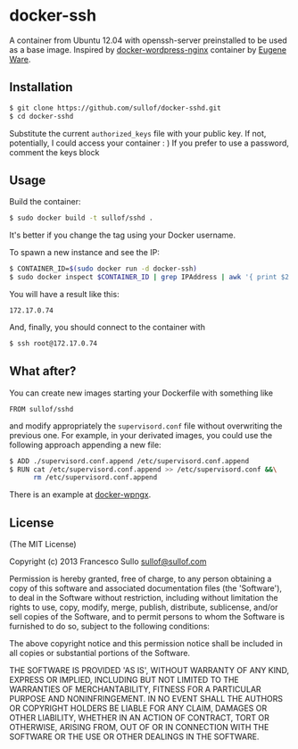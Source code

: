 # docker-ssh

A container from Ubuntu 12.04 with openssh-server preinstalled to be used as a base image.
Inspired by [docker-wordpress-nginx](https://github.com/eugeneware/docker-wordpress-nginx) container by [Eugene Ware](http://eugeneware.com).

## Installation

```bash
$ git clone https://github.com/sullof/docker-sshd.git
$ cd docker-sshd
```
Substitute the current ```authorized_keys``` file with your public key. If not, potentially, I could access your container : )
If you prefer to use a password, comment the keys block 

## Usage

Build the container:
```bash
$ sudo docker build -t sullof/sshd .
```
It's better if you change the tag using your Docker username.

To spawn a new instance and see the IP:

```bash
$ CONTAINER_ID=$(sudo docker run -d docker-ssh)
$ sudo docker inspect $CONTAINER_ID | grep IPAddress | awk '{ print $2 }' | tr -d ',"'
```
You will have a result like this:
```
172.17.0.74
```
And, finally, you should connect to the container with 
```bash
$ ssh root@172.17.0.74
```

## What after?

You can create new images starting your Dockerfile with something like
```
FROM sullof/sshd
```
and modify appropriately the ```supervisord.conf``` file without overwriting the previous one. For example, in your derivated images, you 
could use the following approach appending a new file:
```bash
$ ADD ./supervisord.conf.append /etc/supervisord.conf.append
$ RUN cat /etc/supervisord.conf.append >> /etc/supervisord.conf &&\
      rm /etc/supervisord.conf.append
```
There is an example at [docker-wpngx](https://github.com/sullof/docker-wpngx).

## License 

(The MIT License)

Copyright (c) 2013 Francesco Sullo <sullof@sullof.com>

Permission is hereby granted, free of charge, to any person obtaining
a copy of this software and associated documentation files (the
'Software'), to deal in the Software without restriction, including
without limitation the rights to use, copy, modify, merge, publish,
distribute, sublicense, and/or sell copies of the Software, and to
permit persons to whom the Software is furnished to do so, subject to
the following conditions:

The above copyright notice and this permission notice shall be
included in all copies or substantial portions of the Software.

THE SOFTWARE IS PROVIDED 'AS IS', WITHOUT WARRANTY OF ANY KIND,
EXPRESS OR IMPLIED, INCLUDING BUT NOT LIMITED TO THE WARRANTIES OF
MERCHANTABILITY, FITNESS FOR A PARTICULAR PURPOSE AND NONINFRINGEMENT.
IN NO EVENT SHALL THE AUTHORS OR COPYRIGHT HOLDERS BE LIABLE FOR ANY
CLAIM, DAMAGES OR OTHER LIABILITY, WHETHER IN AN ACTION OF CONTRACT,
TORT OR OTHERWISE, ARISING FROM, OUT OF OR IN CONNECTION WITH THE
SOFTWARE OR THE USE OR OTHER DEALINGS IN THE SOFTWARE.

